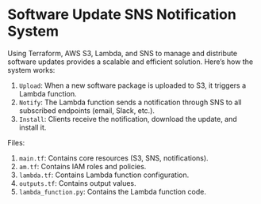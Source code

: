 # Software Update SNS Notification System

Using Terraform, AWS S3, Lambda, and SNS to manage and distribute software updates provides a scalable and efficient solution. Here’s how the system works:

1. `Upload`: When a new software package is uploaded to S3, it triggers a Lambda function.
2. `Notify`: The Lambda function sends a notification through SNS to all subscribed endpoints (email, Slack, etc.).
3. `Install`: Clients receive the notification, download the update, and install it.

Files:

1. `main.tf`: Contains core resources (S3, SNS, notifications).
2. `am.tf`: Contains IAM roles and policies.
3. `lambda.tf`: Contains Lambda function configuration.
4. `outputs.tf`: Contains output values.
5. `lambda_function.py`: Contains the Lambda function code.
